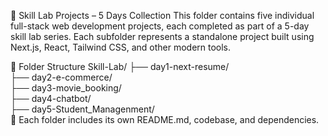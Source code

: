 💼 Skill Lab Projects – 5 Days Collection
This folder contains five individual full-stack web development projects, each completed as part of a 5-day skill lab series. Each subfolder represents a standalone project built using Next.js, React, Tailwind CSS, and other modern tools.

📁 Folder Structure
Skill-Lab/
├── day1-next-resume/       
├── day2-e-commerce/     
├── day3-movie_booking/     
├── day4-chatbot/     
├── day5-Student_Managenment/             
📝 Each folder includes its own README.md, codebase, and dependencies.

